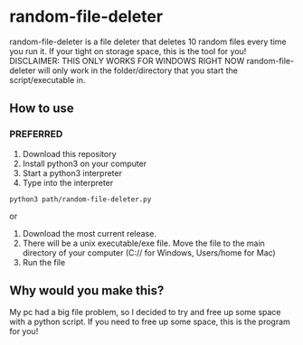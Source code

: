 # random-file-deleter
random-file-deleter is a file deleter that deletes 10 random files every time you run it. If your tight on storage space, this is the tool for you!
DISCLAIMER: THIS ONLY WORKS FOR WINDOWS RIGHT NOW
random-file-deleter will only work in the folder/directory that you start the script/executable in.
## How to use
### PREFERRED
1. Download this repository
2. Install python3 on your computer
3. Start a python3 interpreter
4. Type into the interpreter
```
python3 path/random-file-deleter.py
```
or
1. Download the most current release.
2. There will be a unix executable/exe file. Move the file to the main directory of your computer (C:// for Windows, Users/home for Mac)
3. Run the file
## Why would you make this?
My pc had a big file problem, so I decided to try and free up some space with a python script. If you need to free up some space, this is the program for you!
